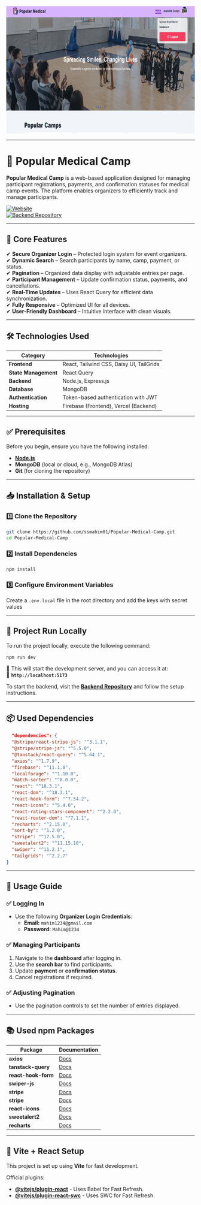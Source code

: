 <div align="center">
  <img width="100%" height="340" src="https://github.com/ssmahim01/Popular-Medical-Camp/blob/main/public/medical-camp-management-system.png" />
</div>

---

# 🏥 Popular Medical Camp

**Popular Medical Camp** is a web-based application designed for managing participant registrations, payments, and confirmation statuses for medical camp events. The platform enables organizers to efficiently track and manage participants.

[![Website](https://img.shields.io/badge/Live%20Demo-Popular%20Medical%20Camp-brightgreen)](https://popular-medical-camp.web.app)  
[![Backend Repository](https://img.shields.io/badge/Backend%20Repository-Click%20Here-blue)](https://github.com/ssmahim01/popular-medical-camp-server)  

---

## 🚀 Core Features

✔ **Secure Organizer Login** – Protected login system for event organizers.  
✔ **Dynamic Search** – Search participants by name, camp, payment, or status.  
✔ **Pagination** – Organized data display with adjustable entries per page.  
✔ **Participant Management** – Update confirmation status, payments, and cancellations.  
✔ **Real-Time Updates** – Uses React Query for efficient data synchronization.  
✔ **Fully Responsive** – Optimized UI for all devices.  
✔ **User-Friendly Dashboard** – Intuitive interface with clean visuals.  

---

## 🛠️ Technologies Used

| Category        | Technologies |
|----------------|-------------|
| **Frontend**   | React, Tailwind CSS, Daisy UI, TailGrids |
| **State Management** | React Query |
| **Backend**    | Node.js, Express.js |
| **Database**   | MongoDB |
| **Authentication** | Token-based authentication with JWT |
| **Hosting**    | Firebase (Frontend), Vercel (Backend) |

---

## ✅ Prerequisites

Before you begin, ensure you have the following installed:

- **[Node.js](https://nodejs.org/)**
- **MongoDB** (local or cloud, e.g., MongoDB Atlas)
- **Git** (for cloning the repository)

---

## 📥 Installation & Setup

### 1️⃣ Clone the Repository
```sh
git clone https://github.com/ssmahim01/Popular-Medical-Camp.git
cd Popular-Medical-Camp
```

### 2️⃣ Install Dependencies
```sh
npm install
```

### 3️⃣ Configure Environment Variables
Create a `.env.local` file in the root directory and add the keys with secret values

---

## 🏃 Project Run Locally

To run the project locally, execute the following command:

```sh
npm run dev
```

🔹 This will start the development server, and you can access it at:  
📌 **`http://localhost:5173`**  

To start the backend, visit the **[Backend Repository](https://github.com/ssmahim01/popular-medical-camp-server)** and follow the setup instructions.

---

## 📦 Used Dependencies

```json
  "dependencies": {
  "@stripe/react-stripe-js": "^3.1.1",
  "@stripe/stripe-js": "^5.5.0",
  "@tanstack/react-query": "^5.64.1",
  "axios": "^1.7.9",
  "firebase": "^11.1.0",
  "localforage": "^1.10.0",
  "match-sorter": "^8.0.0",
  "react": "^18.3.1",
  "react-dom": "^18.3.1",
  "react-hook-form": "^7.54.2",
  "react-icons": "^5.4.0",
  "react-rating-stars-component": "^2.2.0",
  "react-router-dom": "^7.1.1",
  "recharts": "^2.15.0",
  "sort-by": "^1.2.0",
  "stripe": "^17.5.0",
  "sweetalert2": "^11.15.10",
  "swiper": "^11.2.1",
  "tailgrids": "^2.2.7"
}
```
---

## 📌 Usage Guide

### ✅ Logging In
- Use the following **Organizer Login Credentials**:
  - **Email:** `mahim1234@gmail.com`
  - **Password:** `Mahim@1234`

### ✅ Managing Participants
1. Navigate to the **dashboard** after logging in.
2. Use the **search bar** to find participants.
3. Update **payment** or **confirmation status**.
4. Cancel registrations if required.

### ✅ Adjusting Pagination
- Use the pagination controls to set the number of entries displayed.

---

## 📚 Used npm Packages

| Package | Documentation |
|---------|--------------|
| **axios** | [Docs](https://axios-http.com/docs/intro) |
| **tanstack-query** | [Docs](https://tanstack.com/query/latest/docs/framework/react/quick-start) |
| **react-hook-form** | [Docs](https://react-hook-form.com) |
| **swiper-js** | [Docs](https://swiperjs.com/get-started) |
| **stripe** | [Docs](https://www.npmjs.com/package/@stripe/react-stripe-js) |
| **stripe** | [Docs](https://www.npmjs.com/package/@stripe/react-stripe-js) |
| **react-icons** | [Docs](https://react-icons.github.io/react-icons) |
| **sweetalert2** | [Docs](https://sweetalert2.github.io) |
| **recharts** | [Docs](https://recharts.org/en-US) |

---

## 🔧 Vite + React Setup

This project is set up using **Vite** for fast development.

Official plugins:
- **[@vitejs/plugin-react](https://github.com/vitejs/vite-plugin-react/blob/main/packages/plugin-react/README.md)** - Uses Babel for Fast Refresh.
- **[@vitejs/plugin-react-swc](https://github.com/vitejs/vite-plugin-react-swc)** - Uses SWC for Fast Refresh.